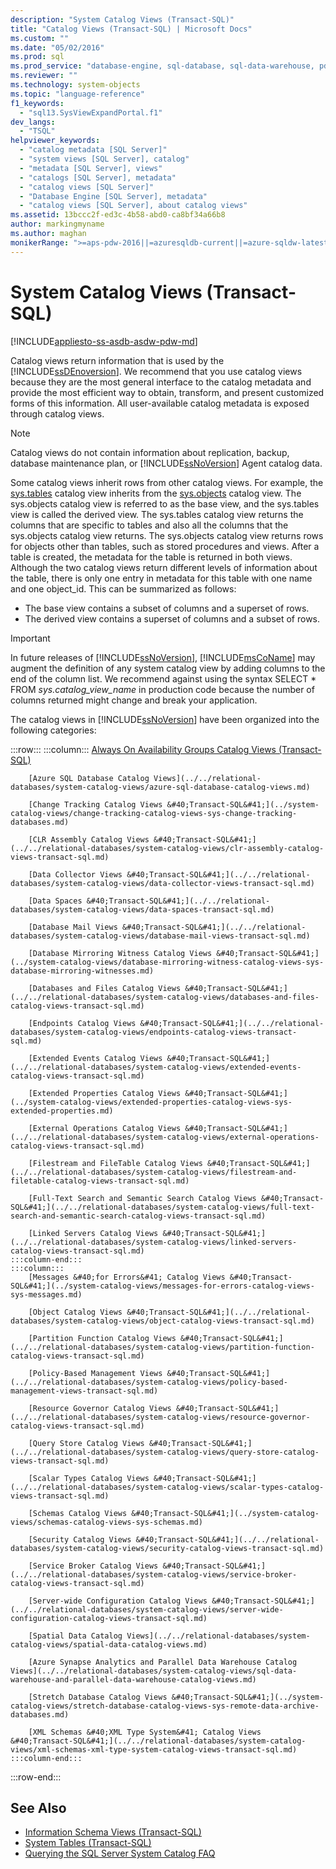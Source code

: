 ```yaml
---
description: "System Catalog Views (Transact-SQL)"
title: "Catalog Views (Transact-SQL) | Microsoft Docs"
ms.custom: ""
ms.date: "05/02/2016"
ms.prod: sql
ms.prod_service: "database-engine, sql-database, sql-data-warehouse, pdw"
ms.reviewer: ""
ms.technology: system-objects
ms.topic: "language-reference"
f1_keywords: 
  - "sql13.SysViewExpandPortal.f1"
dev_langs: 
  - "TSQL"
helpviewer_keywords: 
  - "catalog metadata [SQL Server]"
  - "system views [SQL Server], catalog"
  - "metadata [SQL Server], views"
  - "catalogs [SQL Server], metadata"
  - "catalog views [SQL Server]"
  - "Database Engine [SQL Server], metadata"
  - "catalog views [SQL Server], about catalog views"
ms.assetid: 13bccc2f-ed3c-4b58-abd0-ca8bf34a66b8
author: markingmyname
ms.author: maghan
monikerRange: ">=aps-pdw-2016||=azuresqldb-current||=azure-sqldw-latest||>=sql-server-2016||>=sql-server-linux-2017||=azuresqldb-mi-current"
---
```

# System Catalog Views (Transact-SQL)

[!INCLUDE[appliesto-ss-asdb-asdw-pdw-md](../../includes/appliesto-ss-asdb-asdw-pdw-md.md)]

Catalog views return information that is used by the [!INCLUDE[ssDEnoversion](../../includes/ssdenoversion-md.md)]. We recommend that you use catalog views because they are the most general interface to the catalog metadata and provide the most efficient way to obtain, transform, and present customized forms of this information. All user-available catalog metadata is exposed through catalog views.

> [!NOTE]
> Catalog views do not contain information about replication, backup, database maintenance plan, or [!INCLUDE[ssNoVersion](../../includes/ssnoversion-md.md)] Agent catalog data.

 Some catalog views inherit rows from other catalog views. For example, the [sys.tables](../../relational-databases/system-catalog-views/sys-tables-transact-sql.md) catalog view inherits from the [sys.objects](../../relational-databases/system-catalog-views/sys-objects-transact-sql.md) catalog view. The sys.objects catalog view is referred to as the base view, and the sys.tables view is called the derived view. The sys.tables catalog view returns the columns that are specific to tables and also all the columns that the sys.objects catalog view returns. The sys.objects catalog view returns rows for objects other than tables, such as stored procedures and views. After a table is created, the metadata for the table is returned in both views. Although the two catalog views return different levels of information about the table, there is only one entry in metadata for this table with one name and one object_id. This can be summarized as follows:

- The base view contains a subset of columns and a superset of rows.
- The derived view contains a superset of columns and a subset of rows.

> [!IMPORTANT]
> In future releases of [!INCLUDE[ssNoVersion](../../includes/ssnoversion-md.md)], [!INCLUDE[msCoName](../../includes/msconame-md.md)] may augment the definition of any system catalog view by adding columns to the end of the column list. We recommend against using the syntax SELECT \* FROM *sys.catalog_view_name* in production code because the number of columns returned might change and break your application.

The catalog views in [!INCLUDE[ssNoVersion](../../includes/ssnoversion-md.md)] have been organized into the following categories:

:::row:::
    :::column:::
        [Always On Availability Groups Catalog Views &#40;Transact-SQL&#41;](../../relational-databases/system-catalog-views/always-on-availability-groups-catalog-views-transact-sql.md)
        
        [Azure SQL Database Catalog Views](../../relational-databases/system-catalog-views/azure-sql-database-catalog-views.md)
        
        [Change Tracking Catalog Views &#40;Transact-SQL&#41;](../system-catalog-views/change-tracking-catalog-views-sys-change-tracking-databases.md)
        
        [CLR Assembly Catalog Views &#40;Transact-SQL&#41;](../../relational-databases/system-catalog-views/clr-assembly-catalog-views-transact-sql.md)
        
        [Data Collector Views &#40;Transact-SQL&#41;](../../relational-databases/system-catalog-views/data-collector-views-transact-sql.md)
        
        [Data Spaces &#40;Transact-SQL&#41;](../../relational-databases/system-catalog-views/data-spaces-transact-sql.md)
        
        [Database Mail Views &#40;Transact-SQL&#41;](../../relational-databases/system-catalog-views/database-mail-views-transact-sql.md)
        
        [Database Mirroring Witness Catalog Views &#40;Transact-SQL&#41;](../system-catalog-views/database-mirroring-witness-catalog-views-sys-database-mirroring-witnesses.md)
        
        [Databases and Files Catalog Views &#40;Transact-SQL&#41;](../../relational-databases/system-catalog-views/databases-and-files-catalog-views-transact-sql.md)
        
        [Endpoints Catalog Views &#40;Transact-SQL&#41;](../../relational-databases/system-catalog-views/endpoints-catalog-views-transact-sql.md)
        
        [Extended Events Catalog Views &#40;Transact-SQL&#41;](../../relational-databases/system-catalog-views/extended-events-catalog-views-transact-sql.md)
        
        [Extended Properties Catalog Views &#40;Transact-SQL&#41;](../system-catalog-views/extended-properties-catalog-views-sys-extended-properties.md)
        
        [External Operations Catalog Views &#40;Transact-SQL&#41;](../../relational-databases/system-catalog-views/external-operations-catalog-views-transact-sql.md)
        
        [Filestream and FileTable Catalog Views &#40;Transact-SQL&#41;](../../relational-databases/system-catalog-views/filestream-and-filetable-catalog-views-transact-sql.md)
        
        [Full-Text Search and Semantic Search Catalog Views &#40;Transact-SQL&#41;](../../relational-databases/system-catalog-views/full-text-search-and-semantic-search-catalog-views-transact-sql.md)
        
        [Linked Servers Catalog Views &#40;Transact-SQL&#41;](../../relational-databases/system-catalog-views/linked-servers-catalog-views-transact-sql.md)
    :::column-end:::
    :::column:::
        [Messages &#40;for Errors&#41; Catalog Views &#40;Transact-SQL&#41;](../system-catalog-views/messages-for-errors-catalog-views-sys-messages.md)
        
        [Object Catalog Views &#40;Transact-SQL&#41;](../../relational-databases/system-catalog-views/object-catalog-views-transact-sql.md)
        
        [Partition Function Catalog Views &#40;Transact-SQL&#41;](../../relational-databases/system-catalog-views/partition-function-catalog-views-transact-sql.md)
        
        [Policy-Based Management Views &#40;Transact-SQL&#41;](../../relational-databases/system-catalog-views/policy-based-management-views-transact-sql.md)
        
        [Resource Governor Catalog Views &#40;Transact-SQL&#41;](../../relational-databases/system-catalog-views/resource-governor-catalog-views-transact-sql.md)
        
        [Query Store Catalog Views &#40;Transact-SQL&#41;](../../relational-databases/system-catalog-views/query-store-catalog-views-transact-sql.md)
        
        [Scalar Types Catalog Views &#40;Transact-SQL&#41;](../../relational-databases/system-catalog-views/scalar-types-catalog-views-transact-sql.md)
        
        [Schemas Catalog Views &#40;Transact-SQL&#41;](../system-catalog-views/schemas-catalog-views-sys-schemas.md)
        
        [Security Catalog Views &#40;Transact-SQL&#41;](../../relational-databases/system-catalog-views/security-catalog-views-transact-sql.md)
        
        [Service Broker Catalog Views &#40;Transact-SQL&#41;](../../relational-databases/system-catalog-views/service-broker-catalog-views-transact-sql.md)
        
        [Server-wide Configuration Catalog Views &#40;Transact-SQL&#41;](../../relational-databases/system-catalog-views/server-wide-configuration-catalog-views-transact-sql.md)
        
        [Spatial Data Catalog Views](../../relational-databases/system-catalog-views/spatial-data-catalog-views.md)
        
        [Azure Synapse Analytics and Parallel Data Warehouse Catalog Views](../../relational-databases/system-catalog-views/sql-data-warehouse-and-parallel-data-warehouse-catalog-views.md)
        
        [Stretch Database Catalog Views &#40;Transact-SQL&#41;](../system-catalog-views/stretch-database-catalog-views-sys-remote-data-archive-databases.md)
        
        [XML Schemas &#40;XML Type System&#41; Catalog Views &#40;Transact-SQL&#41;](../../relational-databases/system-catalog-views/xml-schemas-xml-type-system-catalog-views-transact-sql.md)
    :::column-end:::
:::row-end:::

## See Also

- [Information Schema Views &#40;Transact-SQL&#41;](../../relational-databases/system-information-schema-views/system-information-schema-views-transact-sql.md)
- [System Tables &#40;Transact-SQL&#41;](../../relational-databases/system-tables/system-tables-transact-sql.md)
- [Querying the SQL Server System Catalog FAQ](../../relational-databases/system-catalog-views/querying-the-sql-server-system-catalog-faq.md)

